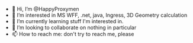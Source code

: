 - 👋 Hi, I’m @HappyProxymen
- 👀 I’m interested in MS WFF, .net, java, Ingress, 3D Geometry calculation
- 🌱 I’m currently learning stuff I'm interested in.
- 💞️ I’m looking to collaborate on nothing in particular
- 📫 How to reach me: don't try to reach me, please

<!---
HappyProxymen/HappyProxymen is a ✨ special ✨ repository because its `README.md` (this file) appears on your GitHub profile.
You can click the Preview link to take a look at your changes.
--->
